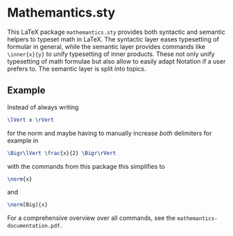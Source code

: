 # Mathemantics.sty

This LaTeX package `mathemantics.sty` provides both syntactic and semantic helpers to typeset math in LaTeX. The syntactic layer eases typesetting of formular in general, while the semantic layer provides commands like `\inner{x}{y}` to unify
 typesetting of inner products. These not only unify typesetting of math formulae but also allow to easily adapt Notation if a user prefers to.
The semantic layer is split into topics.

## Example

Instead of always writing

```latex
\lVert x \rVert
```

for the norm and maybe having to manually increase _both_ delimiters for example in

```latex
\Bigr\lVert \frac{x}{2} \Bigr\rVert
```

with the commands from this package this simplifies to

```latex
\norm{x}
```

and

```latex
\norm[Big]{x}
```

For a comprehensive overview over all commands, see the `mathemantics-documentation.pdf`.